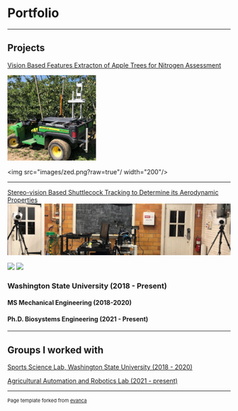 <meta http-equiv='cache-control' content='no-cache'> 
<meta http-equiv='expires' content='0'> 
<meta http-equiv='pragma' content='no-cache'>

# Portfolio

---

## Projects

[Vision Based Features Extracton of Apple Trees for Nitrogen Assessment ](asd)

<img src="images/gator.jpeg?raw=true" width="200"/>

<img src="images/zed.png?raw=true"/ width="200"/>


---
[Stereo-vision Based Shuttlecock Tracking to Determine its Aerodynamic Properties](https://rex.libraries.wsu.edu/esploro/outputs/99900592359101842)
<img src="images/setup.png?raw=true"/>

<img src="images/axes.jpeg?raw=true" width="200"/>
<img src="images/shuttlecock.jpeg?raw=true" width="200"/>



### Washington State University (2018 - Present)

#### MS Mechanical Engineering (2018-2020)
#### Ph.D. Biosystems Engineering (2021 - Present)
---

## Groups I worked with

[Sports Science Lab, Washington State University (2018 - 2020)](https://ssl.wsu.edu/)

[Agricultural Automation and Robotics Lab (2021 - present)](https://labs.wsu.edu/karkee-ag-robotics/)



---
<p style="font-size:11px">Page template forked from <a href="https://github.com/evanca/quick-portfolio">evanca</a></p>
<!-- Remove above link if you don't want to attibute -->
